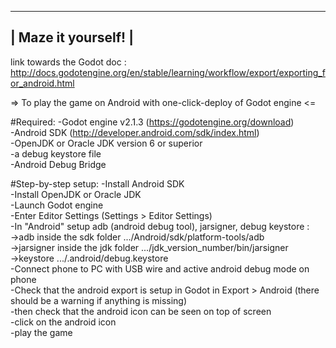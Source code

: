 ---------------------
| Maze it yourself! |
---------------------

link towards the Godot doc : http://docs.godotengine.org/en/stable/learning/workflow/export/exporting_for_android.html

=> To play the game on Android with one-click-deploy of Godot engine <=

#Required:
-Godot engine v2.1.3 (https://godotengine.org/download)<br/>
-Android SDK (http://developer.android.com/sdk/index.html)<br/>
-OpenJDK or Oracle JDK version 6 or superior<br/>
-a debug keystore file <br/>
-Android Debug Bridge<br/>

#Step-by-step setup:
-Install Android SDK<br/>
-Install OpenJDK or Oracle JDK<br/>
-Launch Godot engine<br/>
-Enter Editor Settings (Settings > Editor Settings)<br/>
-In "Android" setup adb (android debug tool), jarsigner, debug keystore :<br/>
	->adb inside the sdk folder .../Android/sdk/platform-tools/adb<br/>
	->jarsigner inside the jdk folder .../jdk_version_number/bin/jarsigner<br/>
	->keystore .../.android/debug.keystore<br/>
-Connect phone to PC with USB wire and active android debug mode on phone<br/>
-Check that the android export is setup in Godot in Export > Android (there should be a warning if anything is missing)<br/>
-then check that the android icon can be seen on top of screen<br/>
-click on the android icon<br/>
-play the game<br/>
